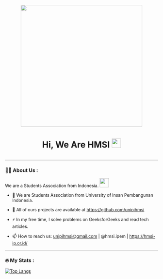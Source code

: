 <div id="header" align="center">
  <img src="https://github.com/unipihmsi/Gallery/blob/main/WhatsApp%20Image%202024-01-20%20at%2017.12.29_740f67cc.jpg?raw=true" height="400"/>
</div>

<div align="center" id="badges">
<h1>
  Hi, We Are HMSI
  <img src="https://media.giphy.com/media/hvRJCLFzcasrR4ia7z/giphy.gif" width="30px"/>
</h1>
  <img src="https://komarev.com/ghpvc/?username=deww03&style=flat-square&color=blue" alt=""/>
</div>

---

### :woman_technologist: About Us :
We are a Students Association from Indonesia. <img src="https://media.giphy.com/media/WUlplcMpOCEmTGBtBW/giphy.gif" width="30">
- :telescope: We are Students Association from University of Insan Pembangunan Indonesia.

- :seedling: All of ours projects are available at https://github.com/unipihmsi

- :zap: In my free time, I solve problems on GeeksforGeeks and read tech articles.

- :mailbox: How to reach us: unipihmsi@gmail.com | @hmsi.ipem | https://hmsi-ip.or.id/ 

---

### :fire: My Stats :
[![Top Langs](https://github-readme-stats.vercel.app/api/top-langs/?username=unipihmsi&layout=compact&theme=vision-friendly-dark)](https://github.com/anuraghazra/github-readme-stats)
